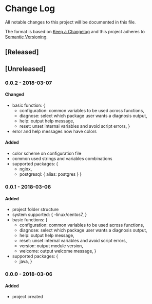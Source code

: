 # Change Log
All notable changes to this project will be documented in this file.

The format is based on [Keep a Changelog](http://keepachangelog.com/)
and this project adheres to [Semantic Versioning](http://semver.org/).

## [Released]

## [Unreleased]

### 0.0.2 - 2018-03-07
#### Changed
- basic function: {
	- configuration: common variables to be used across functions,
	- diagnose: select which package user wants a diagnosis output,
	- help: output help message,
	- reset: unset internal variables and avoid script errors,
}
- error and help messages now have colors

#### Added
- color scheme on configuration file
- common used strings and variables combinations
- supported packages: {
	- nginx,
	- postgresql: { alias: postgres }
}

### 0.0.1 - 2018-03-06
#### Added
- project folder structure
- system supported: {
	-linux/centos7,
}
- basic functions: {
	- configuration: common variables to be used across functions,
	- diagnose: select which package user wants a diagnosis output,
	- help: output help message,
	- reset: unset internal variables and avoid script errors,
	- version: output module version,
	- welcome: output welcome message,
}
- supported packages: {
	- java,
}

### 0.0.0 - 2018-03-06
#### Added
- project created
